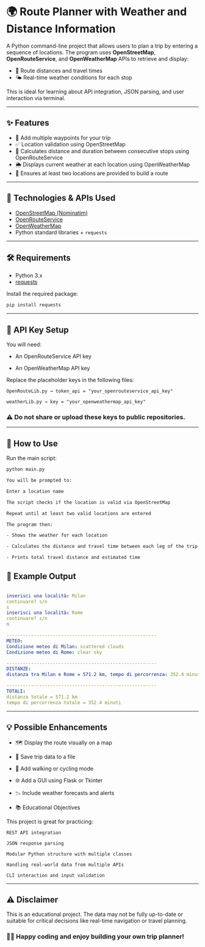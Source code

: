 # 🌍 Route Planner with Weather and Distance Information

A Python command-line project that allows users to plan a trip by entering a sequence of locations. The program uses **OpenStreetMap**, **OpenRouteService**, and **OpenWeatherMap** APIs to retrieve and display:

- 🧭 Route distances and travel times  
- 🌤️ Real-time weather conditions for each stop  

This is ideal for learning about API integration, JSON parsing, and user interaction via terminal.

---

## ✨ Features

- 📌 Add multiple waypoints for your trip
- ✅ Location validation using OpenStreetMap
- 🚗 Calculates distance and duration between consecutive stops using OpenRouteService
- 🌦️ Displays current weather at each location using OpenWeatherMap
- 🔁 Ensures at least two locations are provided to build a route

---

## 🧰 Technologies & APIs Used

- [OpenStreetMap (Nominatim)](https://nominatim.openstreetmap.org/)
- [OpenRouteService](https://openrouteservice.org/)
- [OpenWeatherMap](https://openweathermap.org/)
- Python standard libraries + `requests`

---

## 🛠️ Requirements

- Python 3.x
- [requests](https://pypi.org/project/requests/)

Install the required package:

```bash
pip install requests
```

---

## 🔐 API Key Setup
You will need:

- An OpenRouteService API key

- An OpenWeatherMap API key

Replace the placeholder keys in the following files:

`OpenRouteLib.py → token_api = "your_openrouteservice_api_key"`

`weatherLib.py → key = "your_openweathermap_api_key"`

### ⚠️ Do not share or upload these keys to public repositories.

---

## 🚀 How to Use
Run the main script:

```bash
python main.py

You will be prompted to:

Enter a location name

The script checks if the location is valid via OpenStreetMap

Repeat until at least two valid locations are entered

The program then:

- Shows the weather for each location

- Calculates the distance and travel time between each leg of the trip

- Prints total travel distance and estimated time
```

## 📌 Example Output
```yaml

inserisci una località: Milan
continuare? s/n
s
inserisci una località: Rome
continuare? s/n
n

-------------------------------------------------------
METEO:
Condizione meteo di Milan: scattered clouds
Condizione meteo di Rome: clear sky

-------------------------------------------------------
DISTANZE:
distanza tra Milan e Rome = 571.2 km, tempo di percorrenza: 352.4 minuti

-------------------------------------------------------
TOTALI:
distanza totale = 571.2 km
tempo di percorrenza totale = 352.4 minuti
```

---

## 💡 Possible Enhancements
- 🗺️ Display the route visually on a map

- 💾 Save trip data to a file

- 🧭 Add walking or cycling mode

- 🌐 Add a GUI using Flask or Tkinter

- 📉 Include weather forecasts and alerts

- 📚 Educational Objectives
  
This project is great for practicing:

`REST API integration`

`JSON response parsing`

`Modular Python structure with multiple classes`

`Handling real-world data from multiple APIs`

`CLI interaction and input validation`

----

## ⚠️ Disclaimer
This is an educational project. The data may not be fully up-to-date or suitable for critical decisions like real-time navigation or travel planning.

### 👨‍💻 Happy coding and enjoy building your own trip planner!
